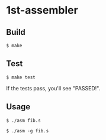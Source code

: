 # 1st-assembler

## Build

    $ make

## Test

    $ make test

If the tests pass, you'll see "PASSED!".

## Usage

    $ ./asm fib.s

    $ ./asm -g fib.s

